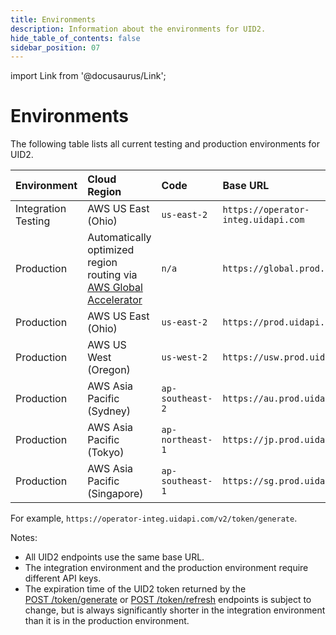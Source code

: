```yaml
---
title: Environments
description: Information about the environments for UID2.
hide_table_of_contents: false
sidebar_position: 07
---
```


import Link from '@docusaurus/Link';

# Environments

The following table lists all current testing and production environments for UID2.

| Environment | Cloud Region | Code | Base URL |
| :--- | :--- | :--- | :--- |
| Integration Testing | AWS US East (Ohio) | `us-east-2` | `https://operator-integ.uidapi.com` |
| Production | Automatically optimized region routing via <a href='https://aws.amazon.com/global-accelerator/'>AWS Global Accelerator</a> | `n/a` | `https://global.prod.uidapi.com` |
| Production | AWS US East (Ohio) | `us-east-2` | `https://prod.uidapi.com` |
| Production | AWS US West (Oregon) | `us-west-2` | `https://usw.prod.uidapi.com` |
| Production | AWS Asia Pacific (Sydney) | `ap-southeast-2` | `https://au.prod.uidapi.com` |
| Production | AWS Asia Pacific (Tokyo) | `ap-northeast-1` | `https://jp.prod.uidapi.com` |
| Production | AWS Asia Pacific (Singapore) | `ap-southeast-1` | `https://sg.prod.uidapi.com` |

For example, `https://operator-integ.uidapi.com/v2/token/generate`.

Notes:

- All UID2 endpoints use the same base URL.
- The integration environment and the production environment require different <Link href="../ref-info/glossary-uid#gl-api-key">API keys</Link>.
- The expiration time of the <Link href="../ref-info/glossary-uid#gl-uid2-token">UID2 token</Link> returned by the [POST&nbsp;/token/generate](../endpoints/post-token-generate.md) or [POST&nbsp;/token/refresh](../endpoints/post-token-refresh.md) endpoints is subject to change, but is always significantly shorter in the integration environment than it is in the production environment.

